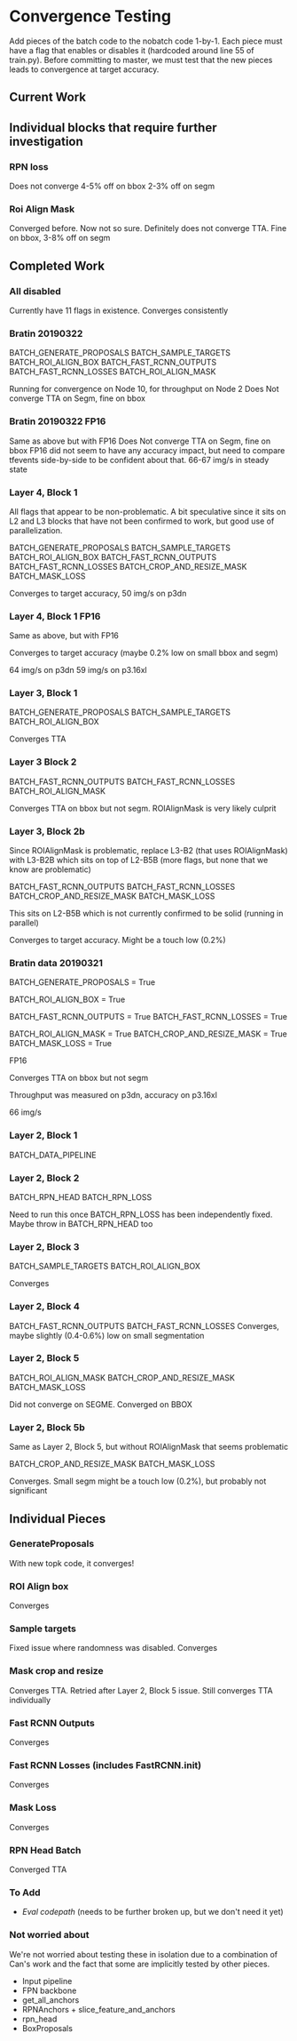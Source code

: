 # Convergence Testing

Add pieces of the batch code to the nobatch code 1-by-1. Each piece must have a flag that enables or disables it (hardcoded around line 55 of train.py). 
Before committing to master, we must test that the new pieces leads to convergence at target accuracy. 


## Current Work




## Individual blocks that require further investigation 

### RPN loss

Does not converge
4-5% off on bbox
2-3% off on segm


### Roi Align Mask

Converged before. Now not so sure. 
Definitely does not converge TTA. Fine on bbox, 3-8% off on segm













## Completed Work


### All disabled

Currently have 11 flags in existence. 
Converges consistently



### Bratin 20190322

BATCH_GENERATE_PROPOSALS
BATCH_SAMPLE_TARGETS
BATCH_ROI_ALIGN_BOX
BATCH_FAST_RCNN_OUTPUTS
BATCH_FAST_RCNN_LOSSES
BATCH_ROI_ALIGN_MASK

Running for convergence on Node 10, for throughput on Node 2
Does Not converge TTA on Segm, fine on bbox


### Bratin 20190322 FP16

Same as above but with FP16 
Does Not converge TTA on Segm, fine on bbox
FP16 did not seem to have any accuracy impact, but need to compare tfevents side-by-side to be confident about that.
66-67 img/s in steady state






### Layer 4, Block 1

All flags that appear to be non-problematic. A bit speculative since it sits on L2 and L3 blocks that have not been confirmed to work, but good use of parallelization.

BATCH_GENERATE_PROPOSALS
BATCH_SAMPLE_TARGETS
BATCH_ROI_ALIGN_BOX
BATCH_FAST_RCNN_OUTPUTS
BATCH_FAST_RCNN_LOSSES
BATCH_CROP_AND_RESIZE_MASK
BATCH_MASK_LOSS

Converges to target accuracy, 
50 img/s on p3dn



### Layer 4, Block 1 FP16

Same as above, but with FP16

Converges to target accuracy (maybe 0.2% low on small bbox and segm)

64 img/s on p3dn
59 img/s on p3.16xl





### Layer 3, Block 1

BATCH_GENERATE_PROPOSALS
BATCH_SAMPLE_TARGETS
BATCH_ROI_ALIGN_BOX

Converges TTA 


### Layer 3 Block 2

BATCH_FAST_RCNN_OUTPUTS
BATCH_FAST_RCNN_LOSSES
BATCH_ROI_ALIGN_MASK

Converges TTA on bbox but not segm. ROIAlignMask is very likely culprit




### Layer 3, Block 2b

Since ROIAlignMask is problematic, replace L3-B2 (that uses ROIAlignMask) with L3-B2B which sits on top of L2-B5B (more flags, but none that we know are problematic)

BATCH_FAST_RCNN_OUTPUTS
BATCH_FAST_RCNN_LOSSES
BATCH_CROP_AND_RESIZE_MASK
BATCH_MASK_LOSS

This sits on L2-B5B which is not currently confirmed to be solid (running in parallel)

Converges to target accuracy. Might be a touch low (0.2%)





### Bratin data 20190321

BATCH_GENERATE_PROPOSALS = True

BATCH_ROI_ALIGN_BOX = True

BATCH_FAST_RCNN_OUTPUTS = True
BATCH_FAST_RCNN_LOSSES = True

BATCH_ROI_ALIGN_MASK = True
BATCH_CROP_AND_RESIZE_MASK = True
BATCH_MASK_LOSS = True

FP16

Converges TTA on bbox but not segm

Throughput was measured on p3dn, accuracy on p3.16xl

66 img/s





### Layer 2, Block 1

BATCH_DATA_PIPELINE


### Layer 2, Block 2

BATCH_RPN_HEAD
BATCH_RPN_LOSS

Need to run this once BATCH_RPN_LOSS has been independently fixed. Maybe throw in BATCH_RPN_HEAD too

### Layer 2, Block 3

BATCH_SAMPLE_TARGETS
BATCH_ROI_ALIGN_BOX

Converges


### Layer 2, Block 4

BATCH_FAST_RCNN_OUTPUTS
BATCH_FAST_RCNN_LOSSES
Converges, maybe slightly (0.4-0.6%) low on small segmentation




### Layer 2, Block 5

BATCH_ROI_ALIGN_MASK
BATCH_CROP_AND_RESIZE_MASK
BATCH_MASK_LOSS

Did not converge on SEGME. Converged on BBOX



### Layer 2, Block 5b

Same as Layer 2, Block 5, but without ROIAlignMask that seems problematic

BATCH_CROP_AND_RESIZE_MASK
BATCH_MASK_LOSS

Converges. Small segm might be a touch low (0.2%), but probably not significant




## Individual Pieces




### GenerateProposals 

With new topk code, it converges!
 
### ROI Align box

Converges





### Sample targets

Fixed issue where randomness was disabled. 
Converges





### Mask crop and resize

Converges TTA. 
Retried after Layer 2, Block 5 issue. Still converges TTA individually



### Fast RCNN Outputs

Converges


### Fast RCNN Losses (includes FastRCNN.__init__)

Converges

### Mask Loss

Converges


### RPN Head Batch

Converged TTA





### To Add


* *Eval codepath* (needs to be further broken up, but we don't need it yet)

### Not worried about 

We're not worried about testing these in isolation due to a combination of Can's work and the fact that some are implicitly tested by other pieces. 

* Input pipeline
* FPN backbone
* get_all_anchors
* RPNAnchors + slice_feature_and_anchors
* rpn_head
* BoxProposals